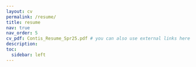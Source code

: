 ```yaml
---
layout: cv
permalink: /resume/
title: resume
nav: true
nav_order: 5
cv_pdf: Contis_Resume_Spr25.pdf # you can also use external links here
description: 
toc:
  sidebar: left
---
```

